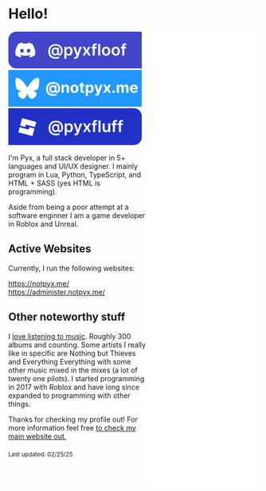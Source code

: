 # Hello!

<img src="https://raw.githubusercontent.com/pyxfluff/pyxfluff/refs/heads/main/github-metrics.svg" align="right" width="45%">

[![Discord](SVGs/Discord.svg)](https://discord.com/users/449950252397494274)[![Bluesky](SVGs/bsky.svg)](https://bsky.app/profile/notpyx.me)[![DevForum](SVGs/DevForum.svg)](https://devforum.roblox.com/u/pyxfluff)

I'm Pyx, a full stack developer in 5+ languages and UI/UX designer. I mainly program in Lua, Python, TypeScript, and HTML + SASS (yes HTML is programming). 

Aside from being a poor attempt at a software enginner I am a game developer in Roblox and Unreal.


## Active Websites

Currently, I run the following websites:

https://notpyx.me/ <br>
https://administer.notpyx.me/ <br>


## Other noteworthy stuff

I [love listening to music](https://www.last.fm/user/pyxfluff). Roughly 300 albums and counting. Some artists I really like in specific are Nothing but Thieves and Everything Everything with some other music mixed in the mixes (a lot of twenty one pilots).
I started programming in 2017 with Roblox and have long since expanded to programming with other things.

Thanks for checking my profile out! For more information feel free [to check my main website out.](https://notpyx.me)

<sub>Last updated: 02/25/25</sub>
